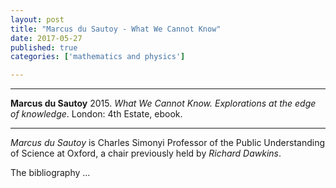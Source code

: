 ```yaml
---
layout: post
title: "Marcus du Sautoy - What We Cannot Know"
date: 2017-05-27
published: true
categories: ['mathematics and physics']

---
```



***
<b>Marcus du Sautoy</b> 2015. _What We Cannot Know. Explorations at the edge of knowledge_. London: 4th Estate, ebook.

***

*Marcus du Sautoy* is Charles Simonyi Professor of the Public Understanding of Science at Oxford, a chair previously held by *Richard Dawkins*.

The bibliography ... 



